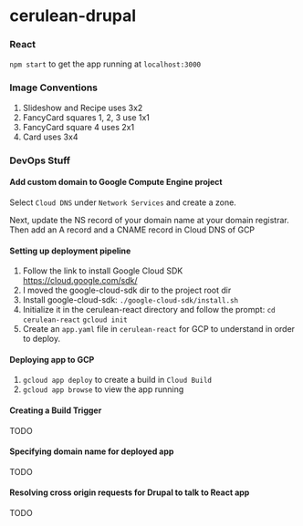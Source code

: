 # cerulean-drupal

### React

`npm start` to get the app running at `localhost:3000`

### Image Conventions

1. Slideshow and Recipe uses 3x2
2. FancyCard squares 1, 2, 3 use 1x1
3. FancyCard square 4 uses 2x1
4. Card uses 3x4

### DevOps Stuff

#### Add custom domain to Google Compute Engine project

Select `Cloud DNS` under `Network Services` and create a zone. 

Next, update the NS record of your domain name at your domain registrar. 
Then add an A record and a CNAME record in Cloud DNS of GCP

#### Setting up deployment pipeline

1. Follow the link to install Google Cloud SDK https://cloud.google.com/sdk/
2. I moved the google-cloud-sdk dir to the project root dir
3. Install google-cloud-sdk: `./google-cloud-sdk/install.sh`
4. Initialize it in the cerulean-react directory and follow the prompt: 
	`cd cerulean-react`
	`gcloud init`
5. Create an `app.yaml` file in `cerulean-react` for GCP to understand in order to deploy.

#### Deploying app to GCP

1. `gcloud app deploy` to create a build in `Cloud Build`
2. `gcloud app browse` to view the app running

#### Creating a Build Trigger 

TODO 

#### Specifying domain name for deployed app

TODO

#### Resolving cross origin requests for Drupal to talk to React app

TODO

